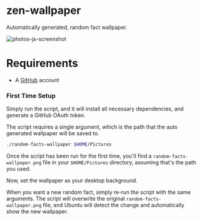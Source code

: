 zen-wallpaper
=============

Automatically generated, random fact wallpaper.

![photos-js-screenshot](http://taeram.github.io/media/zen-wallpaper.png)

Requirements
============

* A [GitHub](https://github.com/) account

### First Time Setup

Simply run the script, and it will install all necessary dependencies, and generate a GitHub OAuth token.

The script requires a single argument, which is the path that the auto generated wallpaper will be saved to.

```bash
./random-facts-wallpaper $HOME/Pictures
```

Once the script has been run for the first time, you'll find a `random-facts-wallpaper.png` file in your `$HOME/Pictures` directory,
assuming that's the path you used.

Now, set the wallpaper as your desktop background. 

When you want a new random fact, simply re-run the script with the same arguments. The script will overwrite the 
original `random-facts-wallpaper.png` file, and Ubuntu will detect the change and automatically show the new wallpaper.

